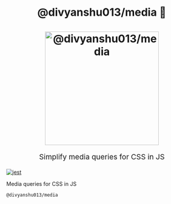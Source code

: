 <h1 align="center">
  @divyanshu013/media 💃
  <br>
  <br>
  <a href="https://www.emojione.com/emoji/1f483">
    <img src="https://d3qhp42p4neron.cloudfront.net/3.1/png/512/1f483.png?Expires=1534538155&Signature=Qb9aSKSU-aU1ERBl2D0Kt1nqoVbXZ0Ko1OkCkbIr65j90XhmOvn2--bfuECao-Dr8seFtjnWz-FsNWLJXMRzjPqIJ9pnCJDnriXsa2DVIG11-y~cKoPkU3HLKQe4h~Qjm2Mnjb0IyA9o2AC3~NG4cT5ZZrW2JzW~9IQ1k7OFaPX6QU7I8oxHK~fWg1fPSX7o--sY9yrS7VjVfFnX6vcHzks3gjuyeUnZFGjNnwG3QtERMH1Kfjq3pSrHiJtyIdibdBZzJHkNqHMMVJDva966Ets~yVvXUN8velRI2FIwkXDe3n08x925T~5nP80S9qyp53Yol8ZfJLa5iW6gj98P3Q__&Key-Pair-Id=APKAIRGCVGOY7DOKYTJA" alt="@divyanshu013/media" title="@divyanshu013/media" width="300">
  </a>
  <br>
</h1>
<p align="center" style="font-size: 1.2rem;">Simplify media queries for CSS in JS</p>

[![jest](https://facebook.github.io/jest/img/jest-badge.svg)](https://github.com/facebook/jest)

Media queries for CSS in JS

`@divyanshu013/media`
